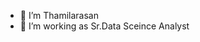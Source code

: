 - 👋 I’m Thamilarasan
- 👀 I’m working as Sr.Data Sceince Analyst

<!---
Thamilarasan777/Thamilarasan777 is a ✨ special ✨ repository because its `README.md` (this file) appears on your GitHub profile.
You can click the Preview link to take a look at your changes.
--->
